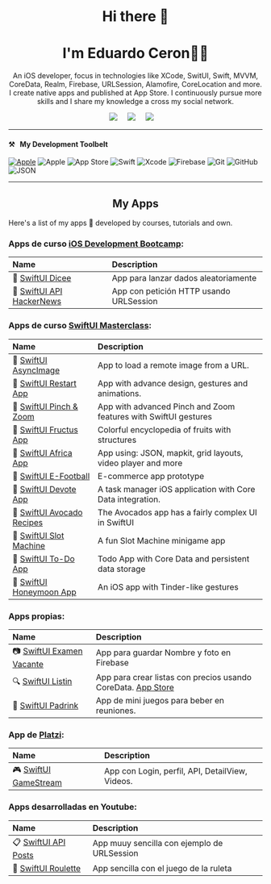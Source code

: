 <h1 align='center'>Hi there  👋</h1>
<h1 align='center'>I'm Eduardo Ceron🧑‍💻</h1>

<p align='center'>
   An iOS developer, focus in technologies like XCode, SwitUI, Swift, MVVM, CoreData, Realm, Firebase, URLSession, Alamofire, CoreLocation and more. I create native apps and published at App Store. I continuously pursue more skills and I share my knowledge a cross my social network.
</p>

<p align='center'>
  <a href="https://twitter.com/ceronciwis"><img src="https://img.shields.io/badge/twitter-%231DA1F2.svg?&style=for-the-badge&logo=twitter&logoColor=white" /></a>&nbsp;&nbsp;&nbsp;&nbsp;
  <a href="https://www.linkedin.com/in/eduardo-ceron-espinoza-a80910111/"><img src="https://img.shields.io/badge/linkedin-%230077B5.svg?&style=for-the-badge&logo=linkedin&logoColor=white" /></a>&nbsp;&nbsp;&nbsp;&nbsp;
  <a href="mailto:ing.ceron.dev@gmail.com?subject=Hola%20Eduardo"><img src="https://img.shields.io/badge/gmail-%23D14836.svg?&style=for-the-badge&logo=gmail&logoColor=white" /></a>&nbsp;&nbsp;&nbsp;&nbsp;
</p>

<hr>

<h4>⚒&nbsp;&nbsp;&nbsp;My Development Toolbelt</h4>

[![Apple](https://img.shields.io/badge/iOS-999999?style=for-the-badge&logo=apple&logoColor=white&labelColor=101010)]()
![Apple](https://img.shields.io/static/v1?style=for-the-badge&message=Apple&color=000000&logo=Apple&logoColor=FFFFFF&label=)
![App Store](https://img.shields.io/static/v1?style=for-the-badge&message=App+Store&color=0D96F6&logo=App+Store&logoColor=FFFFFF&label=)
![Swift](https://img.shields.io/static/v1?style=for-the-badge&message=Swift&color=F05138&logo=Swift&logoColor=FFFFFF&label=)
![Xcode](https://img.shields.io/static/v1?style=for-the-badge&message=Xcode&color=147EFB&logo=Xcode&logoColor=FFFFFF&label=)
![Firebase](https://img.shields.io/static/v1?style=for-the-badge&message=Firebase&color=222222&logo=Firebase&logoColor=FFCA28&label=)
![Git](https://img.shields.io/static/v1?style=for-the-badge&message=Git&color=F05032&logo=Git&logoColor=FFFFFF&label=)
![GitHub](https://img.shields.io/static/v1?style=for-the-badge&message=GitHub&color=181717&logo=GitHub&logoColor=FFFFFF&label=)
![JSON](https://img.shields.io/static/v1?style=for-the-badge&message=JSON&color=000000&logo=JSON&logoColor=FFFFFF&label=)

<hr>

<h2 align='center'>My Apps</h2>

Here's a list of my apps 📱 developed by courses, tutorials and own.

### Apps de curso [iOS Development Bootcamp](https://www.udemy.com/share/101WsW3@WON0t2ns7TIpksOjUy0PDEDOHDQibQ3XuC1unnouLgW6Yy9RrsAo9XBO4bTfahZEyQ==/):
| Name | Description |
| :-- | :-- |
🎲 [SwiftUI Dicee](https://github.com/IngenieroCeron/DadoSwiftUI) | App para lanzar dados aleatoriamente  |
📰 [SwiftUI API HackerNews](https://github.com/IngenieroCeron) | App con petición HTTP usando URLSession |

### Apps de curso [SwiftUI Masterclass](https://www.udemy.com/share/102drs3@R3xUDbGedqt0u7TxkI36kdEkW1DxI_ckPaQeY7sX0jd6g8zuSFjXX0DlEpb_tveQtw==/):
| Name | Description |
| :-- | :-- |
🌃 [SwiftUI AsyncImage](https://github.com/IngenieroCeron/AsyncImage) | App to load a remote image from a URL.  |
🌃 [SwiftUI Restart App](https://github.com/IngenieroCeron/Restart-App) | App with advance design, gestures and animations.  |
🌃 [SwiftUI Pinch & Zoom](https://github.com/IngenieroCeron/Pinch-and-Zoom-App) | App with advanced Pinch and Zoom features with SwiftUI gestures  |
🌃 [SwiftUI Fructus App](https://github.com/IngenieroCeron/Fructus-App) | Colorful encyclopedia of fruits with structures  |
🌃 [SwiftUI Africa App](https://github.com/IngenieroCeron/Africa-App) | App using: JSON, mapkit, grid layouts, video player and more  |
🌃 [SwiftUI E-Football](https://github.com/IngenieroCeron/Football-Ecommerce-App) | E-commerce app prototype  |
🌃 [SwiftUI Devote App](https://github.com/IngenieroCeron/Devote-App) | A task manager iOS application with Core Data integration.  |
🌃 [SwiftUI Avocado Recipes](https://github.com/IngenieroCeron/Avocado-Recipes-App) | The Avocados app has a fairly complex UI in SwiftUI  |
🌃 [SwiftUI Slot Machine](https://github.com/IngenieroCeron/Slot-Machine-Game) | A fun Slot Machine minigame app |
🌃 [SwiftUI To-Do App](https://github.com/IngenieroCeron/To-Do-App) | Todo App with Core Data and persistent data storage  |
🌃 [SwiftUI Honeymoon App](https://github.com/IngenieroCeron/Honeymon-App) | An iOS app with Tinder-like gestures  |

### Apps propias:
| Name | Description |
| :-- | :-- |
📷 [SwiftUI Examen Vacante](https://github.com/IngenieroCeron/Examen_iOS) | App para guardar Nombre y foto en Firebase  |
🔍 [SwiftUI Listin](https://github.com/IngenieroCeron/List-in) | App para crear listas con precios usando CoreData. [App Store](https://apps.apple.com/mx/app/list%C3%ADn/id1635413931) |
🍻 [SwiftUI Padrink](https://github.com/IngenieroCeron/Padrink) | App de mini juegos para beber en reuniones. |

### App de [Platzi](https://platzi.com/cursos/swiftui-apps-ios/):
| Name | Description |
| :-- | :-- |
🎮 [SwiftUI GameStream](https://github.com/IngenieroCeron/GameStream) | App con Login, perfil, API, DetailView, Videos. |

### Apps desarrolladas en Youtube:
| Name | Description |
| :-- | :-- |
📋 [SwiftUI API Posts](https://github.com/IngenieroCeron/URLSessionWithSwiftUI) | App muuy sencilla con ejemplo de URLSession |
🎲 [SwiftUI Roulette](https://github.com/IngenieroCeron/Ruleta) | App sencilla con el juego de la ruleta |




<!--
**IngenieroCeron/IngenieroCeron** is a ✨ _special_ ✨ repository because its `README.md` (this file) appears on your GitHub profile.

Here are some ideas to get you started:

- 🔭 I’m currently working on ...
- 🌱 I’m currently learning ...
- 👯 I’m looking to collaborate on ...
- 🤔 I’m looking for help with ...
- 💬 Ask me about ...
- 📫 How to reach me: ...
- 😄 Pronouns: ...
- ⚡ Fun fact: ...
-->
